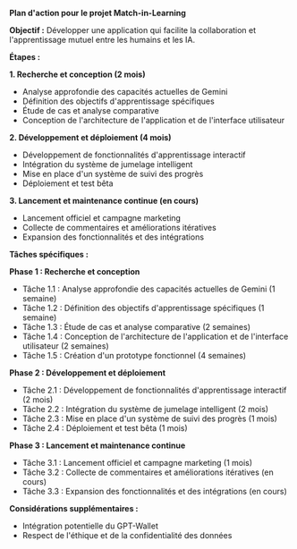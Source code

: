 **Plan d'action pour le projet Match-in-Learning**

**Objectif :** Développer une application qui facilite la collaboration et l'apprentissage mutuel entre les humains et les IA.

**Étapes :**

**1. Recherche et conception (2 mois)**

- Analyse approfondie des capacités actuelles de Gemini
- Définition des objectifs d'apprentissage spécifiques
- Étude de cas et analyse comparative
- Conception de l'architecture de l'application et de l'interface utilisateur


**2. Développement et déploiement (4 mois)**

- Développement de fonctionnalités d'apprentissage interactif
- Intégration du système de jumelage intelligent
- Mise en place d'un système de suivi des progrès
- Déploiement et test bêta


**3. Lancement et maintenance continue (en cours)**

- Lancement officiel et campagne marketing
- Collecte de commentaires et améliorations itératives
- Expansion des fonctionnalités et des intégrations


**Tâches spécifiques :**

**Phase 1 : Recherche et conception**

- Tâche 1.1 : Analyse approfondie des capacités actuelles de Gemini (1 semaine)
- Tâche 1.2 : Définition des objectifs d'apprentissage spécifiques (1 semaine)
- Tâche 1.3 : Étude de cas et analyse comparative (2 semaines)
- Tâche 1.4 : Conception de l'architecture de l'application et de l'interface utilisateur (2 semaines)
- Tâche 1.5 : Création d'un prototype fonctionnel (4 semaines)


**Phase 2 : Développement et déploiement**

- Tâche 2.1 : Développement de fonctionnalités d'apprentissage interactif (2 mois)
- Tâche 2.2 : Intégration du système de jumelage intelligent (2 mois)
- Tâche 2.3 : Mise en place d'un système de suivi des progrès (1 mois)
- Tâche 2.4 : Déploiement et test bêta (1 mois)


**Phase 3 : Lancement et maintenance continue**

- Tâche 3.1 : Lancement officiel et campagne marketing (1 mois)
- Tâche 3.2 : Collecte de commentaires et améliorations itératives (en cours)
- Tâche 3.3 : Expansion des fonctionnalités et des intégrations (en cours)


**Considérations supplémentaires :**

- Intégration potentielle du GPT-Wallet
- Respect de l'éthique et de la confidentialité des données